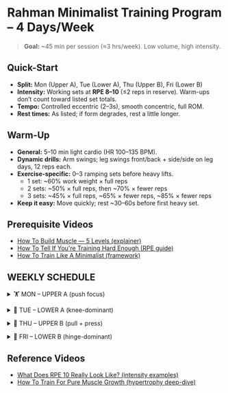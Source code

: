 # Rahman Minimalist Training Program – 4 Days/Week

<link rel="stylesheet" href="assets/workout.css">

> **Goal:** ~45 min per session (≈3 hrs/week). Low volume, high intensity.

## Quick-Start
- **Split:** Mon (Upper A), Tue (Lower A), Thu (Upper B), Fri (Lower B)
- **Intensity:** Working sets at **RPE 8–10** (≤2 reps in reserve). Warm-ups don’t count toward listed set totals.
- **Tempo:** Controlled eccentric (2–3s), smooth concentric, full ROM.
- **Rest times:** As listed; if form degrades, rest a little longer.
## Warm-Up
- **General:** 5–10 min light cardio (HR 100–135 BPM).
- **Dynamic drills:** Arm swings; leg swings front/back + side/side on leg days, 12 reps each.
- **Exercise-specific:** 0–3 ramping sets before heavy lifts.
  - 1 set: ~60% work weight × full reps
  - 2 sets: ~50% × full reps, then ~70% × fewer reps
  - 3 sets: ~45% × full reps, ~65% × fewer reps, ~85% × fewer reps
- **Keep it easy:** Move quickly; rest ~30–60s before first heavy set.
## Prerequisite Videos
- [How To Build Muscle — 5 Levels (explainer)](https://www.youtube.com/watch?v=lu_BObG6dj8)
- [How To Tell If You're Training Hard Enough (RPE guide)](https://www.youtube.com/watch?v=deDlhPmT2SY)
- [How To Train Like A Minimalist (framework)](https://www.youtube.com/watch?v=xc4OtzAnVMI)
## WEEKLY SCHEDULE

<a id="mon-upper-a"></a>
<details class="workout-day theme-blue">
<summary>🏋️ MON – UPPER A (push focus)</summary>

| Exercise |  WU | 🔥 Sets | 🔁 Reps | 🎯 RPE | ⏱️ Rest | Notes |
|----------|----:|-------:|-------:|------:|-------:|-------|
| **Flat DB Press (heavy)** | 2–3 | 1 | 4–6 | 8–9 | ~3 min | Dumbbells allow a deeper stretch and inner-pec bias; barbell is fine if preferred. |
| **Flat DB Press (back-off)** | 0 | 1 | 8–10 | 9–10 | ~3 min | |
| **2-Grip Lat Pulldown** | 2 | 2 | 10–12 | 9–10 | ~2 min | Set 1: wide overhand (~1.5× shoulder).<br>Set 2: underhand (~1× shoulder). |
| **Overhead Press** | 1 | 2 | 10–12 | 9–10 | ~2 min | |
| **Seated Cable Row** | 1 | 2 | 10–12 | 9–10 | ~2 min | Optional drop set on last set. |
| **A1: Cable Overhead Triceps Extension** | 1 | 2 | 12–15 | 10 | ~1 min | Superset if possible. [Video](https://www.youtube.com/shorts/5YaWrGPtIIE) |
| **A2: Cable Biceps Curl** | 1 | 2 | 12–15 | 10 | ~1 min | Superset if possible. |
| **Cable Lateral Raise (one arm)** | 1 | 2 | 12–15 | 9–10 | ~1 min | Alternate arms back-to-back; minimal rest. [Video](https://www.youtube.com/shorts/f_OGBg2KxgY) |

{:.workout}

</details>



<a id="tue-lower-a"></a>
<details class="workout-day theme-green">
<summary>🦵 TUE – LOWER A (knee-dominant)</summary>

| Exercise |  WU | 🔥 Sets | 🔁 Reps | 🎯 RPE | ⏱️ Rest | Notes |
|----------|----:|-------:|-------:|------:|-------:|-------|
| **Back Squat (heavy)** | 2–3 | 1 | 4–6 | 8–9 | ~3 min | |
| **Back Squat (back-off)** | 0 | 1 | 8–10 | 8–9 | ~3 min | Smith machine is a solid option to safely push close to failure. |
| **Seated Hamstring Curl** | 1 | 1 | 10–12 | 10 | ~1.5 min | Optional drop set on last set. [Video](https://www.youtube.com/shorts/KmR_AaN7h58) |
| **A1: Standing Calf Raise** | 1 | 2 | 10–12 | 9–10 | 0 min | Pair with A2 (no rest). [Video](https://www.youtube.com/shorts/xKHxkaaO8gQ) |
| **A2: Hanging Leg Raise** | 1 | 2 | 10–12 | 9–10 | ~1.5 min | |
| **Machine Hip Abduction** | 1 | 2 | 12–15 | 9–10 | ~1 min | Lean torso ~30° forward for a stronger glute stretch. |

{:.workout}

</details>



<a id="thu-upper-b"></a>
<details class="workout-day theme-purple">
<summary>💪 THU – UPPER B (pull + press)</summary>

| Exercise |  WU | 🔥 Sets | 🔁 Reps | 🎯 RPE | ⏱️ Rest | Notes |
|----------|----:|-------:|-------:|------:|-------:|-------|
| **Seated Machine Row** | 2 | 2 | 8–10 | 9–10 | ~2 min | |
| **Overhead Press** | 2 | 2 | 10–12 | 9–10 | ~2 min | |
| **Assisted Pull-ups** | 1 | 2 | 8–10 | 9–10 | ~2 min | Neutral/standard grip; no alternation necessary. |
| **Incline DB Press** | 2 | 2 | 8–12 | 9–10 | ~2 min | Optional drop set on last set. |
| **Face Pulls** | 1 | 2 | 12–15 | 9–10 | ~1.5 min | Great for shoulder health and scapular control. |
| **A1: Machine Preacher Curl** | 1 | 2 | 12–15 | 10 | ~1 min | Superset if possible. |
| **A2: Cable Overhead Triceps Extension** | 1 | 2 | 12–15 | 10 | ~1.5 min | Superset if possible. [Video](https://www.youtube.com/shorts/5YaWrGPtIIE) |
| **Cable Lateral Raise (one arm)** | 1 | 2 | 12–15 | 10 | ~1 min | Alternate arms back-to-back; minimal rest. [Video](https://www.youtube.com/shorts/f_OGBg2KxgY) |

{:.workout}

</details>



<a id="fri-lower-b"></a>
<details class="workout-day theme-orange">
<summary>🍑 FRI – LOWER B (hinge-dominant)</summary>

| Exercise |  WU | 🔥 Sets | 🔁 Reps | 🎯 RPE | ⏱️ Rest | Notes |
|----------|----:|-------:|-------:|------:|-------:|-------|
| **Romanian Deadlift** | 2 | 2 | 10–12 | 8–9 | ~2 min | |
| **Leg Press** | 2 | 3 | 10–12 | 8–9 | ~2 min | [Video](https://www.youtube.com/shorts/nDh_BlnLCGc) |
| **Leg Extension** | 1 | 1 | 10–12 | 9–10 | ~1.5 min | Optional drop set on last set. [Video](https://www.youtube.com/shorts/ztNBgrGy6FQ) |
| **A1: Standing Calf Raise** | 1 | 2 | 12–15 | 10 | 0 min | Pair with A2 (no rest). [Video](https://www.youtube.com/shorts/xKHxkaaO8gQ) |
| **A2: Cable Crunch** | 1 | 2 | 12–15 | 10 | ~1.5 min | |
| **Machine Hip Abduction** | 1 | 2 | 12–15 | 9–10 | ~1 min | Lean torso ~30° forward for a stronger glute stretch. |

{:.workout}

</details>



## Reference Videos
- [What Does RPE 10 Really Look Like? (intensity examples)](https://www.youtube.com/watch?v=EHsW37g2uGU)
- [How To Train For Pure Muscle Growth (hypertrophy deep-dive)](https://www.youtube.com/watch?v=71op1DQ2gyo)
